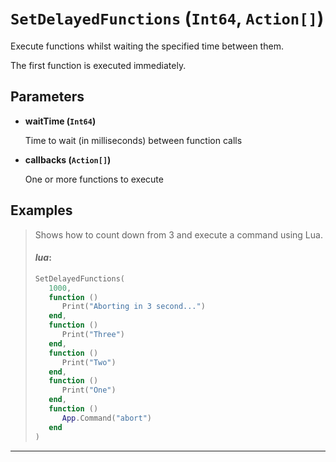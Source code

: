 # `SetDelayedFunctions` (`Int64`, `Action[]`)


Execute functions whilst waiting the specified time between them.

The first function is executed immediately.


## Parameters

* **waitTime (`Int64`)** 

	Time to wait (in milliseconds) between function calls

* **callbacks (`Action[]`)** 

	One or more functions to execute


## Examples

> Shows how to count down from 3 and execute a command using Lua.
> 
> #### _lua_:
> ```lua
> SetDelayedFunctions(
>    1000,
>    function ()
>       Print("Aborting in 3 second...")
>    end,
>    function ()
>       Print("Three")
>    end,
>    function ()
>       Print("Two")
>    end,
>    function ()
>       Print("One")
>    end,
>    function ()
>       App.Command("abort")
>    end
> )
> ```
---